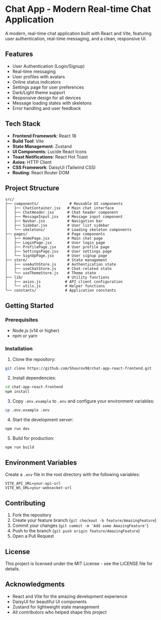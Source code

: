 # Chat App - Modern Real-time Chat Application

A modern, real-time chat application built with React and Vite, featuring user authentication, real-time messaging, and a clean, responsive UI.

## Features

- User Authentication (Login/Signup)
- Real-time messaging
- User profiles with avatars
- Online status indicators
- Settings page for user preferences
- Dark/Light theme support
- Responsive design for all devices
- Message loading states with skeletons
- Error handling and user feedback

## Tech Stack

- **Frontend Framework**: React 18
- **Build Tool**: Vite
- **State Management**: Zustand
- **UI Components**: Lucide React Icons
- **Toast Notifications**: React Hot Toast
- **Axios**: HTTP Client
- **CSS Framework**: DaisyUI (Tailwind CSS)
- **Routing**: React Router DOM

## Project Structure

```
src/
├── components/              # Reusable UI components
│   ├── ChatContainer.jsx   # Main chat interface
│   ├── ChatHeader.jsx      # Chat header component
│   ├── MessageInput.jsx    # Message input component
│   ├── Navbar.jsx          # Navigation bar
│   ├── Sidebar.jsx         # User list sidebar
│   └── skeletons/          # Loading skeleton components
├── pages/                  # Page components
│   ├── HomePage.jsx        # Main chat page
│   ├── LoginPage.jsx       # User login page
│   ├── ProfilePage.jsx     # User profile page
│   ├── SettingsPage.jsx    # User settings page
│   └── SignUpPage.jsx      # User signup page
├── store/                  # State management
│   ├── useAuthStore.js     # Authentication state
│   ├── useChatStore.js     # Chat-related state
│   └── useThemeStore.js    # Theme state
├── lib/                    # Utility functions
│   ├── axios.js           # API client configuration
│   └── utils.js           # Helper functions
└── constants/             # Application constants
```

## Getting Started

### Prerequisites

- Node.js (v14 or higher)
- npm or yarn

### Installation

1. Clone the repository:
```bash
git clone https://github.com/Shourov98/chat-app-react-frontend.git
```

2. Install dependencies:
```bash
cd chat-app-react-frontend
npm install
```

3. Copy `.env.example` to `.env` and configure your environment variables:
```bash
cp .env.example .env
```

4. Start the development server:
```bash
npm run dev
```

5. Build for production:
```bash
npm run build
```

## Environment Variables

Create a `.env` file in the root directory with the following variables:

```
VITE_API_URL=your-api-url
VITE_WS_URL=your-websocket-url
```

## Contributing

1. Fork the repository
2. Create your feature branch (`git checkout -b feature/AmazingFeature`)
3. Commit your changes (`git commit -m 'Add some AmazingFeature'`)
4. Push to the branch (`git push origin feature/AmazingFeature`)
5. Open a Pull Request

## License

This project is licensed under the MIT License - see the LICENSE file for details.

## Acknowledgments

- React and Vite for the amazing development experience
- DaisyUI for beautiful UI components
- Zustand for lightweight state management
- All contributors who helped shape this project
